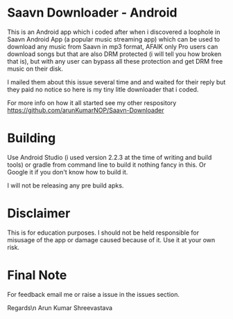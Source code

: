 Saavn Downloader - Android
====
This is an Android app which i coded after when i discovered a loophole in Saavn Android App (a popular music streaming app) which can be used to download any music from Saavn in mp3 format, AFAIK only Pro users can download songs but that are also DRM protected (i will tell you how broken that is), but with any user can bypass all these protection and get DRM free music on their disk.

I mailed them about this issue several time and and waited for their reply but they paid no notice so here is my tiny litle downloader that i coded.

For more info on how it all started see my other respository https://github.com/arunKumarNOP/Saavn-Downloader


Building
====
Use Android Studio (i used version 2.2.3 at the time of writing and build tools) or gradle from command line to build it nothing fancy in this. Or Google it if you don't know how to build it.

I will not be releasing any pre build apks.


Disclaimer
====
This is for education purposes. I should not be held responsible for misusage of the app or damage caused because of it. Use it at your own risk.


Final Note
====
For feedback email me or raise a issue in the issues section.

Regards\n
Arun Kumar Shreevastava
